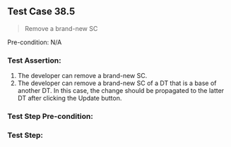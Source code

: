 ## Test Case 38.5

> Remove a brand-new SC

Pre-condition: N/A



### Test Assertion:

1. The developer can remove a brand-new SC.
2. The developer can remove a brand-new SC of a DT that is a base of another DT. In this case, the change should be propagated to the latter DT after clicking the Update button.

### Test Step Pre-condition:



### Test Step: